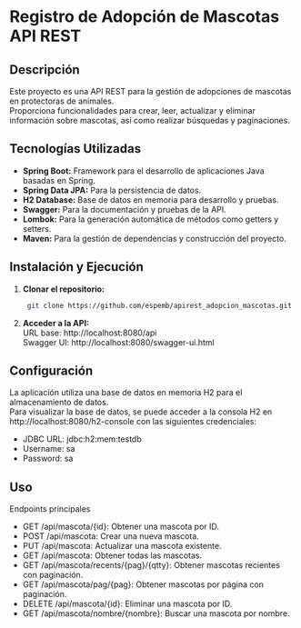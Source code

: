 # Registro de Adopción de Mascotas API REST

## Descripción

Este proyecto es una API REST para la gestión de adopciones de mascotas en protectoras de animales.  
Proporciona funcionalidades para crear, leer, actualizar y eliminar información sobre mascotas, así como realizar búsquedas y paginaciones.

## Tecnologías Utilizadas

- **Spring Boot:** Framework para el desarrollo de aplicaciones Java basadas en Spring.
- **Spring Data JPA:** Para la persistencia de datos.
- **H2 Database:** Base de datos en memoria para desarrollo y pruebas.
- **Swagger:** Para la documentación y pruebas de la API.
- **Lombok:** Para la generación automática de métodos como getters y setters.
- **Maven:** Para la gestión de dependencias y construcción del proyecto.

## Instalación y Ejecución

1. **Clonar el repositorio:**

   ```bash
    git clone https://github.com/espemb/apirest_adopcion_mascotas.git

2. **Acceder a la API:**  
URL base: http://localhost:8080/api  
Swagger UI: http://localhost:8080/swagger-ui.html

## Configuración
La aplicación utiliza una base de datos en memoria H2 para el almacenamiento de datos.  
Para visualizar la base de datos, se puede acceder a la consola H2 en http://localhost:8080/h2-console con las siguientes credenciales:

- JDBC URL: jdbc:h2:mem:testdb
- Username: sa
- Password: sa

## Uso
Endpoints principales
- GET /api/mascota/{id}: Obtener una mascota por ID.
- POST /api/mascota: Crear una nueva mascota.
- PUT /api/mascota: Actualizar una mascota existente.
- GET /api/mascota: Obtener todas las mascotas.
- GET /api/mascota/recents/{pag}/{qtty}: Obtener mascotas recientes con paginación.
- GET /api/mascota/pag/{pag}: Obtener mascotas por página con paginación.
- DELETE /api/mascota/{id}: Eliminar una mascota por ID.
- GET /api/mascota/nombre/{nombre}: Buscar una mascota por nombre.

